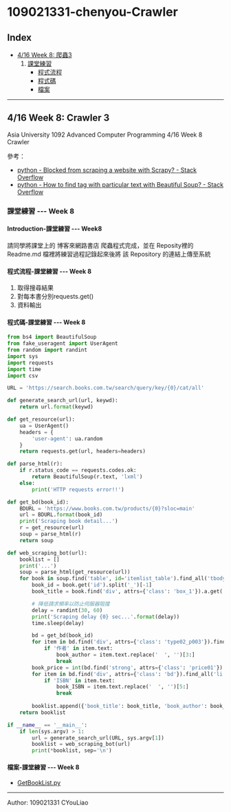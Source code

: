 # 109021331-chenyou-Crawler

## Index

* [4/16 Week 8: 爬蟲3](#416-week-8-crawler-3)
    1. [課堂練習](#課堂練習-----Week-8)
        * [程式流程](#程式流程-課堂練習-----Week-8)
        * [程式碼](#程式碼-課堂練習-----Week-8)
        * [檔案](#檔案-課堂練習-----Week-8)

---

## 4/16 Week 8: Crawler 3

Asia University 1092 Advanced Computer Programming 4/16 Week 8 Crawler

參考：

* [python - Blocked from scraping a website with Scrapy? - Stack Overflow](https://stackoverflow.com/a/59411327)
* [python - How to find tag with particular text with Beautiful Soup? - Stack Overflow](https://stackoverflow.com/questions/9007653/how-to-find-tag-with-particular-text-with-beautiful-soup)

### 課堂練習 --- Week 8

#### Introduction-課堂練習 --- Week8

請同學將課堂上的 博客來網路書店 爬蟲程式完成，並在 Reposity裡的 Readme.md 檔裡將練習過程記錄起來後將 該 Repository 的連結上傳至系統

#### 程式流程-課堂練習 --- Week 8

1. 取得搜尋結果
2. 對每本書分別requests.get()
3. 資料輸出

#### 程式碼-課堂練習 --- Week 8

~~~~python
from bs4 import BeautifulSoup
from fake_useragent import UserAgent
from random import randint
import sys
import requests
import time
import csv

URL = 'https://search.books.com.tw/search/query/key/{0}/cat/all'

def generate_search_url(url, keywd):
    return url.format(keywd)

def get_resource(url):
    ua = UserAgent()
    headers = {
        'user-agent': ua.random
    }
    return requests.get(url, headers=headers)

def parse_html(r):
    if r.status_code == requests.codes.ok:
        return BeautifulSoup(r.text, 'lxml')
    else:
        print('HTTP requests error!!')

def get_bd(book_id):
    BDURL = 'https://www.books.com.tw/products/{0}?sloc=main'
    url = BDURL.format(book_id)
    print('Scraping book detail...')
    r = get_resource(url)
    soup = parse_html(r)
    return soup

def web_scraping_bot(url):
    booklist = []
    print('...')
    soup = parse_html(get_resource(url))
    for book in soup.find('table', id='itemlist_table').find_all('tbody'):
        book_id = book.get('id').split('_')[-1]
        book_title = book.find('div', attrs={'class': 'box_1'}).a.get('title')

        # 降低請求頻率以防止伺服器阻擋
        delay = randint(30, 60)
        print('Scraping delay {0} sec...'.format(delay))
        time.sleep(delay)

        bd = get_bd(book_id)
        for item in bd.find('div', attrs={'class': 'type02_p003'}).find_all('li'):
            if '作者' in item.text:
                book_author = item.text.replace('  ', '')[3:]
                break
        book_price = int(bd.find('strong', attrs={'class': 'price01'}).text)
        for item in bd.find('div', attrs={'class': 'bd'}).find_all('li'):
            if 'ISBN' in item.text:
                book_ISBN = item.text.replace('  ', '')[5:]
                break
        
        booklist.append({'book_title': book_title, 'book_author': book_author, 'book_price': book_price, 'book_ISBN': book_ISBN})
    return booklist

if __name__ == '__main__':
    if len(sys.argv) > 1:
        url = generate_search_url(URL, sys.argv[1])
        booklist = web_scraping_bot(url)
        print(*booklist, sep='\n')
~~~~

#### 檔案-課堂練習 --- Week 8

* [GetBookList.py](GetBookList.py)

---
Author: 109021331 CYouLiao
